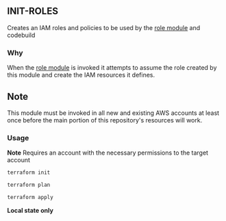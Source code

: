 ## INIT-ROLES

Creates an IAM roles and policies to be used by the [role module](../modules/role) and codebuild

### Why

When the [role module](../modules/role) is invoked it attempts to assume the role created by this module and create the 
IAM resources it defines.

Note
----

This module must be invoked in all new and existing AWS accounts at least once before the main portion of this repository's 
resources will work.

### Usage

**Note** Requires an account with the necessary permissions to the target account

```bash
terraform init
```

```bash
terraform plan
```

```bash
terraform apply
```

__Local state only__
